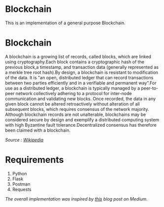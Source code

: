 # Blockchain
This is an implementation of a general purpose Blockchain.

# Blockchain
A blockchain is a growing list of records, called blocks, which are linked using cryptography.Each block contains a cryptographic hash 
of the previous block,a timestamp, and transaction data (generally represented as a merkle tree root hash).By design, a blockchain is 
resistant to modification of the data. It is "an open, distributed ledger that can record transactions between two parties efficiently 
and in a verifiable and permanent way".For use as a distributed ledger, a blockchain is typically managed by a peer-to-peer network 
collectively adhering to a protocol for inter-node communication and validating new blocks. Once recorded, the data in any given block 
cannot be altered retroactively without alteration of all subsequent blocks, which requires consensus of the network majority. Although 
blockchain records are not unalterable, blockchains may be considered secure by design and exemplify a distributed computing system with 
high Byzantine fault tolerance.Decentralized consensus has therefore been claimed with a blockchain.

*Source : [Wikipedia](https://en.wikipedia.org/wiki/Blockchain)*


# Requirements
1. Python
2. Flask
3. Postman
4. Requests

*The overall implementation was inspired by [this](https://hackernoon.com/learn-blockchains-by-building-one-117428612f46) blog post on Medium.*
